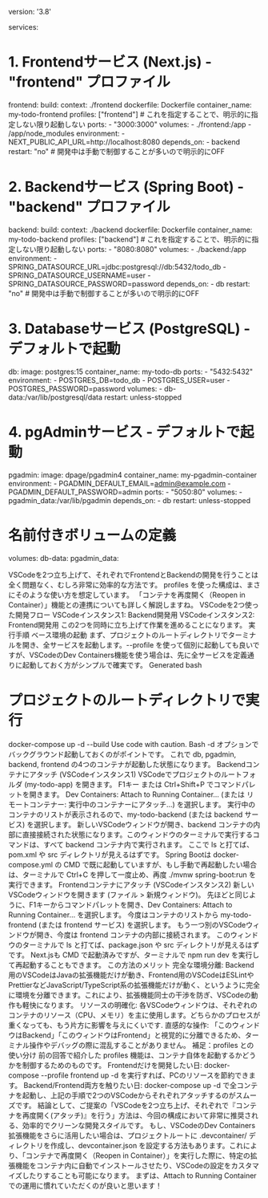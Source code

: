 version: '3.8'

services:
  # 1. Frontendサービス (Next.js) - "frontend" プロファイル
  frontend:
    build:
      context: ./frontend
      dockerfile: Dockerfile
    container_name: my-todo-frontend
    profiles: ["frontend"] # これを指定することで、明示的に指定しない限り起動しない
    ports:
      - "3000:3000"
    volumes:
      - ./frontend:/app
      - /app/node_modules
    environment:
      - NEXT_PUBLIC_API_URL=http://localhost:8080
    depends_on:
      - backend
    restart: "no" # 開発中は手動で制御することが多いので明示的にOFF

  # 2. Backendサービス (Spring Boot) - "backend" プロファイル
  backend:
    build:
      context: ./backend
      dockerfile: Dockerfile
    container_name: my-todo-backend
    profiles: ["backend"] # これを指定することで、明示的に指定しない限り起動しない
    ports:
      - "8080:8080"
    volumes:
      - ./backend:/app
    environment:
      - SPRING_DATASOURCE_URL=jdbc:postgresql://db:5432/todo_db
      - SPRING_DATASOURCE_USERNAME=user
      - SPRING_DATASOURCE_PASSWORD=password
    depends_on:
      - db
    restart: "no" # 開発中は手動で制御することが多いので明示的にOFF

  # 3. Databaseサービス (PostgreSQL) - デフォルトで起動
  db:
    image: postgres:15
    container_name: my-todo-db
    ports:
      - "5432:5432"
    environment:
      - POSTGRES_DB=todo_db
      - POSTGRES_USER=user
      - POSTGRES_PASSWORD=password
    volumes:
      - db-data:/var/lib/postgresql/data
    restart: unless-stopped

  # 4. pgAdminサービス - デフォルトで起動
  pgadmin:
    image: dpage/pgadmin4
    container_name: my-pgadmin-container
    environment:
      - PGADMIN_DEFAULT_EMAIL=admin@example.com
      - PGADMIN_DEFAULT_PASSWORD=admin
    ports:
      - "5050:80"
    volumes:
      - pgadmin_data:/var/lib/pgadmin
    depends_on:
      - db
    restart: unless-stopped

# 名前付きボリュームの定義
volumes:
  db-data:
  pgadmin_data:


VSCodeを2つ立ち上げて、それぞれでFrontendとBackendの開発を行うことは全く問題なく、むしろ非常に効率的な方法です。
profiles を使った構成は、まさにそのような使い方を想定しています。
「コンテナを再度開く（Reopen in Container）」機能との連携についても詳しく解説しますね。
VSCodeを2つ使った開発フロー
VSCodeインスタンス1: Backend開発用
VSCodeインスタンス2: Frontend開発用
この2つを同時に立ち上げて作業を進めることになります。
実行手順
ベース環境の起動
まず、プロジェクトのルートディレクトリでターミナルを開き、全サービスを起動します。--profile を使って個別に起動しても良いですが、VSCodeのDev Containers機能を使う場合は、先に全サービスを定義通りに起動しておく方がシンプルで確実です。
Generated bash
# プロジェクトのルートディレクトリで実行
docker-compose up -d --build
Use code with caution.
Bash
-d オプションでバックグラウンド起動しておくのがポイントです。
これで db, pgadmin, backend, frontend の4つのコンテナが起動した状態になります。
Backendコンテナにアタッチ (VSCodeインスタンス1)
VSCodeでプロジェクトのルートフォルダ (my-todo-app) を開きます。
F1キー または Ctrl+Shift+P でコマンドパレットを開きます。
Dev Containers: Attach to Running Container... (または リモートコンテナー: 実行中のコンテナーにアタッチ...) を選択します。
実行中のコンテナのリストが表示されるので、my-todo-backend (または backend サービス) を選択します。
新しいVSCodeウィンドウが開き、backend コンテナの内部に直接接続された状態になります。このウィンドウのターミナルで実行するコマンドは、すべて backend コンテナ内で実行されます。
ここで ls と打てば、pom.xml や src ディレクトリが見えるはずです。
Spring Bootは docker-compose.yml の CMD で既に起動していますが、もし手動で再起動したい場合は、ターミナルで Ctrl+C を押して一度止め、再度 ./mvnw spring-boot:run を実行できます。
Frontendコンテナにアタッチ (VSCodeインスタンス2)
新しいVSCodeウィンドウを開きます (ファイル > 新規ウィンドウ)。
先ほどと同じように、F1キーからコマンドパレットを開き、Dev Containers: Attach to Running Container... を選択します。
今度はコンテナのリストから my-todo-frontend (または frontend サービス) を選択します。
もう一つ別のVSCodeウィンドウが開き、今度は frontend コンテナの内部に接続されます。
このウィンドウのターミナルで ls と打てば、package.json や src ディレクトリが見えるはずです。
Next.jsも CMD で起動済みですが、ターミナルで npm run dev を実行して再起動することもできます。
この方法のメリット
完全な環境分離: Backend用のVSCodeはJavaの拡張機能だけが動き、Frontend用のVSCodeはESLintやPrettierなどJavaScript/TypeScript系の拡張機能だけが動く、というように完全に環境を分離できます。これにより、拡張機能同士の干渉を防ぎ、VSCodeの動作も軽快になります。
リソースの明確化: 各VSCodeウィンドウは、それぞれのコンテナのリソース（CPU、メモリ）を主に使用します。どちらかのプロセスが重くなっても、もう片方に影響を与えにくいです.
直感的な操作: 「このウィンドウはBackend」「このウィンドウはFrontend」と視覚的に分離できるため、ターミナル操作やデバッグの際に混乱することがありません。
補足：profiles との使い分け
前の回答で紹介した profiles 機能は、コンテナ自体を起動するかどうかを制御するためのものです。
Frontendだけを開発したい日:
docker-compose --profile frontend up -d を実行すれば、PCのリソースを節約できます。
Backend/Frontend両方を触りたい日:
docker-compose up -d で全コンテナを起動し、上記の手順で2つのVSCodeからそれぞれアタッチするのがスムーズです。
結論として、ご提案の「VSCodeを2つ立ち上げ、それぞれで『コンテナを再度開く(アタッチ)』を行う」方法は、今回の構成において非常に推奨される、効率的でクリーンな開発スタイルです。
もし、VSCodeのDev Containers拡張機能をさらに活用したい場合は、プロジェクトルートに .devcontainer/ ディレクトリを作成し、devcontainer.json を設定する方法もあります。これにより、「コンテナで再度開く（Reopen in Container）」を実行した際に、特定の拡張機能をコンテナ内に自動でインストールさせたり、VSCodeの設定をカスタマイズしたりすることも可能になります。
まずは、Attach to Running Container での運用に慣れていただくのが良いと思います！

